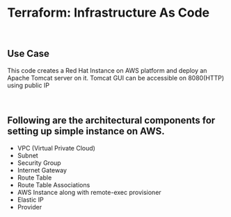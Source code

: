 <h1>Terraform: Infrastructure As Code</h1>
<br>
<h2>Use Case</h2>
<p>This code creates a Red Hat Instance on AWS platform and deploy an Apache Tomcat server on it. Tomcat GUI can be accessible on 8080(HTTP) using public IP </p>
<br>
<h2>Following are the architectural components for setting up simple instance on AWS.</h2>
<ul>
  <li>VPC (Virtual Private Cloud)</li>
  <li>Subnet</li>
  <li>Security Group</li>
  <li>Internet Gateway</li>
  <li>Route Table</li>
  <li>Route Table Associations</li>
  <li>AWS Instance along with remote-exec provisioner</li>
  <li>Elastic IP</li>
  <li>Provider</li>
</ul>
